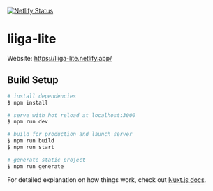 [![Netlify Status](https://api.netlify.com/api/v1/badges/cc285057-f468-4b74-9c01-08952a532034/deploy-status)](https://app.netlify.com/sites/liiga-lite/deploys)


# liiga-lite

Website: https://liiga-lite.netlify.app/

## Build Setup


```bash
# install dependencies
$ npm install

# serve with hot reload at localhost:3000
$ npm run dev

# build for production and launch server
$ npm run build
$ npm run start

# generate static project
$ npm run generate
```

For detailed explanation on how things work, check out [Nuxt.js docs](https://nuxtjs.org).
